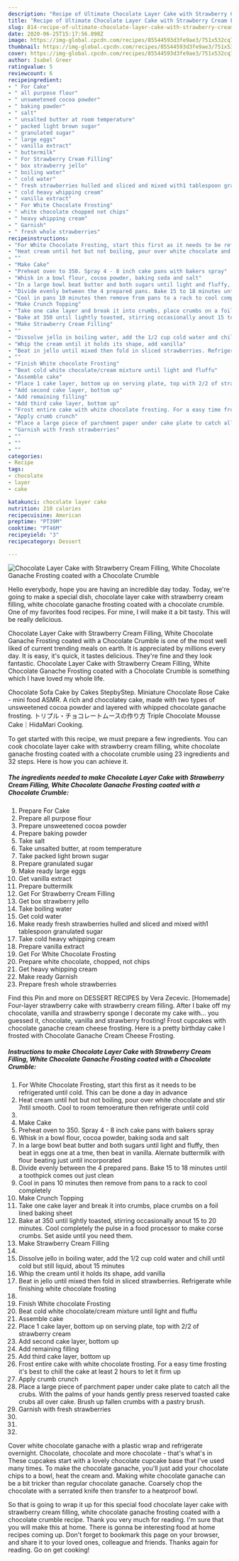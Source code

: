 ```yaml
---
description: "Recipe of Ultimate Chocolate Layer Cake with Strawberry Cream Filling, White Chocolate Ganache Frosting coated with a Chocolate Crumble"
title: "Recipe of Ultimate Chocolate Layer Cake with Strawberry Cream Filling, White Chocolate Ganache Frosting coated with a Chocolate Crumble"
slug: 814-recipe-of-ultimate-chocolate-layer-cake-with-strawberry-cream-filling-white-chocolate-ganache-frosting-coated-with-a-chocolate-crumble
date: 2020-06-25T15:17:56.898Z
image: https://img-global.cpcdn.com/recipes/85544593d3fe9ae3/751x532cq70/chocolate-layer-cake-with-strawberry-cream-filling-white-chocolate-ganache-frosting-coated-with-a-c-recipe-main-photo.jpg
thumbnail: https://img-global.cpcdn.com/recipes/85544593d3fe9ae3/751x532cq70/chocolate-layer-cake-with-strawberry-cream-filling-white-chocolate-ganache-frosting-coated-with-a-c-recipe-main-photo.jpg
cover: https://img-global.cpcdn.com/recipes/85544593d3fe9ae3/751x532cq70/chocolate-layer-cake-with-strawberry-cream-filling-white-chocolate-ganache-frosting-coated-with-a-c-recipe-main-photo.jpg
author: Isabel Greer
ratingvalue: 5
reviewcount: 6
recipeingredient:
- " For Cake"
- " all purpose flour"
- " unsweetened cocoa powder"
- " baking powder"
- " salt"
- " unsalted butter at room temperature"
- " packed light brown sugar"
- " granulated sugar"
- " large eggs"
- " vanilla extract"
- " buttermilk"
- " For Strawberry Cream Filling"
- " box strawberry jello"
- " boiling water"
- " cold water"
- " fresh strawberries hulled and sliced and mixed with1 tablespoon granulated sugar"
- " cold heavy whipping cream"
- " vanilla extract"
- " For White Chocolate Frosting"
- " white chocolate chopped not chips"
- " heavy whipping cream"
- " Garnish"
- " fresh whole strawberries"
recipeinstructions:
- "For White Chocolate Frosting, start this first as it needs to be refrigerated until cold. This can be done a day in advance"
- "Heat cream until hot but not boiling, pour over white chocolate and stir 7ntil smooth. Cool to room temoerature then refrigerate until cold"
- ""
- "Make Cake"
- "Preheat oven to 350. Spray 4 - 8 inch cake pans with bakers spray"
- "Whisk in a bowl flour, cocoa powder, baking soda and salt"
- "In a large bowl beat butter and both sugars until light and fluffy, then beat in eggs one at a tme, then beat in vanilla. Alernate buttermilk with flour beating just until incorporated"
- "Divide evenly between the 4 prepared pans. Bake 15 to 18 minutes until a toothpick comes out just clean"
- "Cool in pans 10 minutes then remove from pans to a rack to cool completely"
- "Make Crunch Topping"
- "Take one cake layer and break it into crumbs, place crumbs on a foil lined baking sheet"
- "Bake at 350 until lightly toasted, stirring occasionally anout 15 to 20 minutes. Cool completely the pulse in a food processor to make corse crumbs. Set aside until you need them."
- "Make Strawberry Cream Filling"
- ""
- "Dissolve jello in boiling water, add the 1/2 cup cold water and chill until cold but still liquid, about 15 minutes"
- "Whip the cream until it holds its shape, add vanilla"
- "Beat in jello until mixed then fold in sliced strawberries. Refrigerate while finishing white chocolate frosting"
- ""
- "Finish White chocolate Frosting"
- "Beat cold white chocolate/cream mixture until light and fluffu"
- "Assemble cake"
- "Place 1 cake layer, bottom up on serving plate, top with 2/2 of strawberry cream"
- "Add second cake layer, bottom up"
- "Add remaining filling"
- "Add third cake layer, bottom up"
- "Frost entire cake with white chocolate frosting. For a easy time frosting it&#39;s best to chill the cake at least 2 hours to let it firm up"
- "Apply crumb crunch"
- "Place a large piece of parchment paper under cake plate to catch all the crubs. With the palms of your hands gently press reserved toasted cake crubs all over cake. Brush up fallen crumbs with a pastry brush."
- "Garnish with fresh strawberries"
- ""
- ""
- ""
categories:
- Recipe
tags:
- chocolate
- layer
- cake

katakunci: chocolate layer cake 
nutrition: 210 calories
recipecuisine: American
preptime: "PT39M"
cooktime: "PT46M"
recipeyield: "3"
recipecategory: Dessert

---
```



![Chocolate Layer Cake with Strawberry Cream Filling, White Chocolate Ganache Frosting coated with a Chocolate Crumble](https://img-global.cpcdn.com/recipes/85544593d3fe9ae3/751x532cq70/chocolate-layer-cake-with-strawberry-cream-filling-white-chocolate-ganache-frosting-coated-with-a-c-recipe-main-photo.jpg)

Hello everybody, hope you are having an incredible day today. Today, we're going to make a special dish, chocolate layer cake with strawberry cream filling, white chocolate ganache frosting coated with a chocolate crumble. One of my favorites food recipes. For mine, I will make it a bit tasty. This will be really delicious.

Chocolate Layer Cake with Strawberry Cream Filling, White Chocolate Ganache Frosting coated with a Chocolate Crumble is one of the most well liked of current trending meals on earth. It is appreciated by millions every day. It is easy, it's quick, it tastes delicious. They're fine and they look fantastic. Chocolate Layer Cake with Strawberry Cream Filling, White Chocolate Ganache Frosting coated with a Chocolate Crumble is something which I have loved my whole life.

Chocolate Sofa Cake by Cakes StepbyStep. Miniature Chocolate Rose Cake - mini food ASMR. A rich and chocolatey cake, made with two types of unsweetened cocoa powder and layered with whipped chocolate ganache frosting. トリプル・チョコレートムースの作り方 Triple Chocolate Mousse Cake｜HidaMari Cooking.


To get started with this recipe, we must prepare a few ingredients. You can cook chocolate layer cake with strawberry cream filling, white chocolate ganache frosting coated with a chocolate crumble using 23 ingredients and 32 steps. Here is how you can achieve it.

<!--inarticleads1-->

##### The ingredients needed to make Chocolate Layer Cake with Strawberry Cream Filling, White Chocolate Ganache Frosting coated with a Chocolate Crumble:

1. Prepare  For Cake
1. Prepare  all purpose flour
1. Prepare  unsweetened cocoa powder
1. Prepare  baking powder
1. Take  salt
1. Take  unsalted butter, at room temperature
1. Take  packed light brown sugar
1. Prepare  granulated sugar
1. Make ready  large eggs
1. Get  vanilla extract
1. Prepare  buttermilk
1. Get  For Strawberry Cream Filling
1. Get  box strawberry jello
1. Take  boiling water
1. Get  cold water
1. Make ready  fresh strawberries hulled and sliced and mixed with1 tablespoon granulated sugar
1. Take  cold heavy whipping cream
1. Prepare  vanilla extract
1. Get  For White Chocolate Frosting
1. Prepare  white chocolate, chopped, not chips
1. Get  heavy whipping cream
1. Make ready  Garnish
1. Prepare  fresh whole strawberries


Find this Pin and more on DESSERT RECIPES by Vera Zecevic. [Homemade] Four-layer strawberry cake with strawberry cream filling. After I bake off my chocolate, vanilla and strawberry sponge I decorate my cake with… you guessed it, chocolate, vanilla and strawberry frosting! Frost cupcakes with chocolate ganache cream cheese frosting. Here is a pretty birthday cake I frosted with Chocolate Ganache Cream Cheese Frosting. 

<!--inarticleads2-->

##### Instructions to make Chocolate Layer Cake with Strawberry Cream Filling, White Chocolate Ganache Frosting coated with a Chocolate Crumble:

1. For White Chocolate Frosting, start this first as it needs to be refrigerated until cold. This can be done a day in advance
1. Heat cream until hot but not boiling, pour over white chocolate and stir 7ntil smooth. Cool to room temoerature then refrigerate until cold
1. 
1. Make Cake
1. Preheat oven to 350. Spray 4 - 8 inch cake pans with bakers spray
1. Whisk in a bowl flour, cocoa powder, baking soda and salt
1. In a large bowl beat butter and both sugars until light and fluffy, then beat in eggs one at a tme, then beat in vanilla. Alernate buttermilk with flour beating just until incorporated
1. Divide evenly between the 4 prepared pans. Bake 15 to 18 minutes until a toothpick comes out just clean
1. Cool in pans 10 minutes then remove from pans to a rack to cool completely
1. Make Crunch Topping
1. Take one cake layer and break it into crumbs, place crumbs on a foil lined baking sheet
1. Bake at 350 until lightly toasted, stirring occasionally anout 15 to 20 minutes. Cool completely the pulse in a food processor to make corse crumbs. Set aside until you need them.
1. Make Strawberry Cream Filling
1. 
1. Dissolve jello in boiling water, add the 1/2 cup cold water and chill until cold but still liquid, about 15 minutes
1. Whip the cream until it holds its shape, add vanilla
1. Beat in jello until mixed then fold in sliced strawberries. Refrigerate while finishing white chocolate frosting
1. 
1. Finish White chocolate Frosting
1. Beat cold white chocolate/cream mixture until light and fluffu
1. Assemble cake
1. Place 1 cake layer, bottom up on serving plate, top with 2/2 of strawberry cream
1. Add second cake layer, bottom up
1. Add remaining filling
1. Add third cake layer, bottom up
1. Frost entire cake with white chocolate frosting. For a easy time frosting it&#39;s best to chill the cake at least 2 hours to let it firm up
1. Apply crumb crunch
1. Place a large piece of parchment paper under cake plate to catch all the crubs. With the palms of your hands gently press reserved toasted cake crubs all over cake. Brush up fallen crumbs with a pastry brush.
1. Garnish with fresh strawberries
1. 
1. 
1. 


Cover white chocolate ganache with a plastic wrap and refrigerate overnight. Chocolate, chocolate and more chocolate - that&#39;s what&#39;s in These cupcakes start with a lovely chocolate cupcake base that I&#39;ve used many times. To make the chocolate ganache, you&#39;ll just add your chocolate chips to a bowl, heat the cream and. Making white chocolate ganache can be a bit tricker than regular chocolate ganache. Coarsely chop the chocolate with a serrated knife then transfer to a heatproof bowl. 

So that is going to wrap it up for this special food chocolate layer cake with strawberry cream filling, white chocolate ganache frosting coated with a chocolate crumble recipe. Thank you very much for reading. I'm sure that you will make this at home. There is gonna be interesting food at home recipes coming up. Don't forget to bookmark this page on your browser, and share it to your loved ones, colleague and friends. Thanks again for reading. Go on get cooking!

